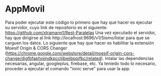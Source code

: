 # AppMovil
Para poder ejecutar este código lo primero que hay que hacer es ejecutar su servidor, cuyo link de repositorio es el siguiente: https://github.com/xtramann1/Rest-Paralelas
Una vez ejecutado el servidor, hay que dirigirse al link http://localhost:9696/v1/Sismo/listar para que se carguen los datos.
Lo siguiente que hay que hacer es habilitar la extensión Moesif Origin & CORS Changer (https://chrome.google.com/webstore/detail/moesif-origin-cors-change/digfbfaphojjndkpccljibejjbppifbc/related).
Intalar las dependencias necesarias, angular, googleplus, firebase, etc.
Ya teniedo todo lo necesario, proceder a ejecutar el comando "ionic serve" para usar la app.
